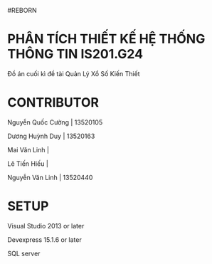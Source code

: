#REBORN

# PHÂN TÍCH THIẾT KẾ HỆ THỐNG THÔNG TIN IS201.G24
Đồ án cuối kì đề tài Quản Lý Xổ Số Kiến Thiết

# CONTRIBUTOR
Nguyễn Quốc Cường | 13520105

Dương Huỳnh Duy   | 13520163 

Mai Văn Linh      |

Lê Tiến Hiếu      |

Nguyễn Văn Linh   | 13520440

# SETUP
Visual Studio 2013 or later

Devexpress 15.1.6 or later

SQL server
